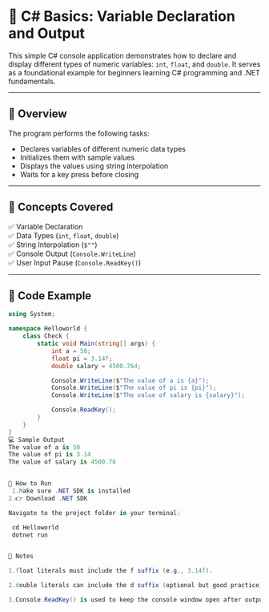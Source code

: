  # 🧮 C# Basics: Variable Declaration and Output

This simple C# console application demonstrates how to declare and display different types of numeric variables: `int`, `float`, and `double`. It serves as a foundational example for beginners learning C# programming and .NET fundamentals.

---

## 📌 Overview

The program performs the following tasks:

- Declares variables of different numeric data types
- Initializes them with sample values
- Displays the values using string interpolation
- Waits for a key press before closing

---

## 🧠 Concepts Covered

✅ Variable Declaration  
✅ Data Types (`int`, `float`, `double`)  
✅ String Interpolation (`$""`)  
✅ Console Output (`Console.WriteLine`)  
✅ User Input Pause (`Console.ReadKey()`)

---

## 🧾 Code Example

```csharp
using System;

namespace Helloworld {
    class Check {
        static void Main(string[] args) {
            int a = 50;
            float pi = 3.14f;
            double salary = 4500.76d;

            Console.WriteLine($"The value of a is {a}");
            Console.WriteLine($"The value of pi is {pi}");
            Console.WriteLine($"The value of salary is {salary}");

            Console.ReadKey();
        }
    }
}
💻 Sample Output
The value of a is 50
The value of pi is 3.14
The value of salary is 4500.76


🚀 How to Run
 1.Make sure .NET SDK is installed
2.👉 Download .NET SDK

Navigate to the project folder in your terminal:

 cd Helloworld
 dotnet run


📘 Notes

1.float literals must include the f suffix (e.g., 3.14f).

2.double literals can include the d suffix (optional but good practice)

3.Console.ReadKey() is used to keep the console window open after output




